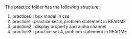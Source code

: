 The practice folder has the following structure:
1. practice0 : box model in css
2. practice1 : practice set 3, problem statement in README
3. practice2 : display property and alpha channel
4. practice3 : practice set 4, problem statement in README